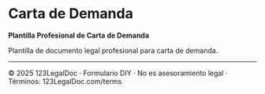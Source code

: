 # Carta de Demanda

**Plantilla Profesional de Carta de Demanda**

Plantilla de documento legal profesional para carta de demanda.

---

© 2025 123LegalDoc · Formulario DIY · No es asesoramiento legal · Términos: 123LegalDoc.com/terms
